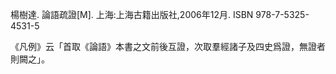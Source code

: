 楊樹達. 論語疏證[M]. 上海:上海古籍出版社,2006年12月. ISBN 978-7-5325-4531-5

《凡例》云「首取《論語》本書之文前後互證，次取羣經諸子及四史爲證，無證者則闕之」。
